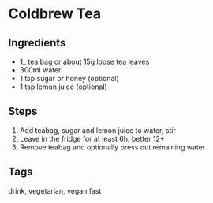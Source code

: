 # Coldbrew Tea

## Ingredients

* 1_ tea bag or about 15g loose tea leaves 
* 300ml water 
* 1 tsp sugar or honey (optional)
* 1 tsp lemon juice (optional) 

## Steps

1. Add teabag, sugar and lemon juice to water, stir
2. Leave in the fridge for at least 6h, better 12+ 
3. Remove teabag and optionally press out remaining water 

## Tags
drink, vegetarian, vegan fast
